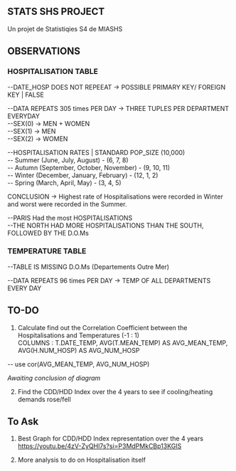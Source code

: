 ## STATS SHS PROJECT
 Un projet de Statistiqies S4 de MIASHS


 ## OBSERVATIONS

 ### HOSPITALISATION TABLE
 --DATE_HOSP DOES NOT REPEEAT -> POSSIBLE PRIMARY KEY/ FOREIGN KEY | FALSE
 
--DATA REPEATS 305 times PER DAY -> THREE TUPLES PER DEPARTMENT EVERYDAY<br>
--SEX(0) -> MEN + WOMEN<br>
--SEX(1) -> MEN<br>
--SEX(2) -> WOMEN<br>

--HOSPITALISATION RATES | STANDARD POP_SIZE (10,000)<br>
-- Summer (June, July, August) - (6, 7, 8)<br>
-- Autumn (September, October, November) - (9, 10, 11)<br>
-- Winter (December, January, February) - (12, 1, 2)<br>
-- Spring (March, April, May) - (3, 4, 5)

CONCLUSION -> Highest rate of Hospitalisations were recorded in Winter and worst were recorded in the Summer.<br>

--PARIS Had the most HOSPITALISATIONS<br>
--THE NORTH HAD MORE HOSPITALISATIONS THAN THE SOUTH, FOLLOWED BY THE D.O.Ms

### TEMPERATURE TABLE
--TABLE IS MISSING D.O.Ms (Departements Outre Mer)

--DATA REPEATS 96 times PER DAY -> TEMP OF ALL DEPARTMENTS EVERY DAY


## TO-DO
1. Calculate find out the Correlation Coefficient between the Hospitalisations and Temperatures (-1 : 1)<br>
COLUMNS : T.DATE_TEMP, AVG(T.MEAN_TEMP) AS AVG_MEAN_TEMP, AVG(H.NUM_HOSP) AS AVG_NUM_HOSP

<!-- TO BE DONE IN R -->
<!-- cor(x,y) -->
-- use cor(AVG_MEAN_TEMP, AVG_NUM_HOSP)
<p><i> Awaiting conclusion of diagram </i></p>


2. Find the CDD/HDD Index over the 4 years to see if cooling/heating demands rose/fell


## To Ask
1. Best Graph for CDD/HDD Index representation over the 4 years<br>
https://youtu.be/4zV-ZyQHl7s?si=P3MdPMkCBp13KGIS

2. More analysis to do on Hospitalisation itself

